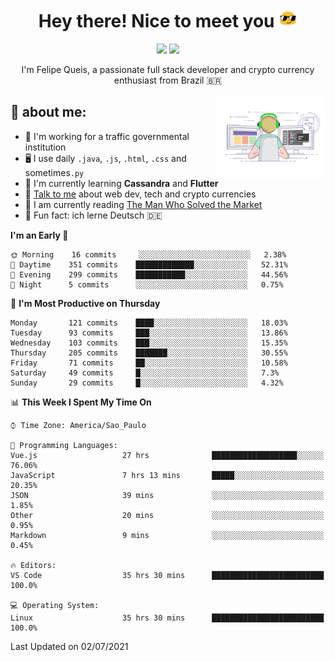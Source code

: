 
<h1 align="center">Hey there! Nice to meet you <img src="assets/sunglasses.gif" width="30"/></h1>

<p align="center">
  <a href="https://www.linkedin.com/in/fqueis"><img src="https://img.shields.io/badge/-LinkedIn-blue?style=flat&logo=Linkedin&logoColor=white" /></a>
  <a href="mailto:fqueis@gmail.com"><img src="https://img.shields.io/badge/-Gmail-c14438?style=flat&logo=Gmail&logoColor=white" /></a>
</p>

<p align="center">I'm Felipe Queis, a passionate full stack developer and crypto currency enthusiast from Brazil 🇧🇷</p>

<img width="35%" align="right" alt="fqueis" src="assets/profile.gif" /></p>

## 🤵 about me:

- 🏢 I'm working for a traffic governmental institution
- 🖥️ I use daily `.java`, `.js`, `.html`, `.css` and sometimes`.py`
- 🌱 I'm currently learning **Cassandra** and **Flutter**
- 💬 [Talk to me](https://github.com/fqueis/fqueis/discussions) about web dev, tech and crypto currencies
- 📖 I am currently reading [The Man Who Solved the Market](https://amzn.com/073521798X)
- 💭 Fun fact: ich lerne Deutsch 🇩🇪

<!--START_SECTION:waka-->
**I'm an Early 🐤** 

```text
🌞 Morning    16 commits     ░░░░░░░░░░░░░░░░░░░░░░░░░   2.38% 
🌆 Daytime    351 commits    █████████████░░░░░░░░░░░░   52.31% 
🌃 Evening    299 commits    ███████████░░░░░░░░░░░░░░   44.56% 
🌙 Night      5 commits      ░░░░░░░░░░░░░░░░░░░░░░░░░   0.75%

```
📅 **I'm Most Productive on Thursday** 

```text
Monday       121 commits    ████░░░░░░░░░░░░░░░░░░░░░   18.03% 
Tuesday      93 commits     ███░░░░░░░░░░░░░░░░░░░░░░   13.86% 
Wednesday    103 commits    ███░░░░░░░░░░░░░░░░░░░░░░   15.35% 
Thursday     205 commits    ███████░░░░░░░░░░░░░░░░░░   30.55% 
Friday       71 commits     ██░░░░░░░░░░░░░░░░░░░░░░░   10.58% 
Saturday     49 commits     █░░░░░░░░░░░░░░░░░░░░░░░░   7.3% 
Sunday       29 commits     █░░░░░░░░░░░░░░░░░░░░░░░░   4.32%

```


📊 **This Week I Spent My Time On** 

```text
⌚︎ Time Zone: America/Sao_Paulo

💬 Programming Languages: 
Vue.js                   27 hrs              ███████████████████░░░░░░   76.06% 
JavaScript               7 hrs 13 mins       █████░░░░░░░░░░░░░░░░░░░░   20.35% 
JSON                     39 mins             ░░░░░░░░░░░░░░░░░░░░░░░░░   1.85% 
Other                    20 mins             ░░░░░░░░░░░░░░░░░░░░░░░░░   0.95% 
Markdown                 9 mins              ░░░░░░░░░░░░░░░░░░░░░░░░░   0.45%

🔥 Editors: 
VS Code                  35 hrs 30 mins      █████████████████████████   100.0%

💻 Operating System: 
Linux                    35 hrs 30 mins      █████████████████████████   100.0%

```


 Last Updated on 02/07/2021
<!--END_SECTION:waka-->
